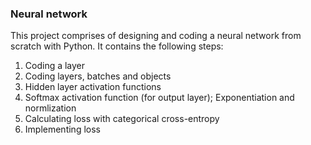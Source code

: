 ### Neural network

This project comprises of designing and coding a neural network from scratch with Python.
It contains the following steps:

1. Coding a layer
2. Coding layers, batches and objects
3. Hidden layer activation functions
4. Softmax activation function (for output layer); Exponentiation and normlization
5. Calculating loss with categorical cross-entropy
6. Implementing loss
